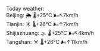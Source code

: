 Today weather:  
Beijing: 🌦 🌡️+25°C 🌬️↖7km/h  
Tianjin: ☀️ 🌡️+26°C 🌬️↑7km/h  
Shijiazhuang: 🌫  🌡️+25°C 🌬️↖4km/h  
Tangshan: ☀️ 🌡️+26°C 🌬️↑11km/h  
